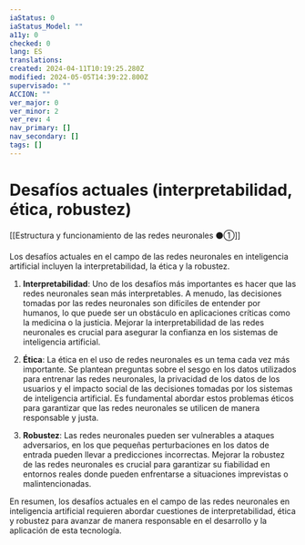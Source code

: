 ```yaml
---
iaStatus: 0
iaStatus_Model: ""
a11y: 0
checked: 0
lang: ES
translations: 
created: 2024-04-11T10:19:25.280Z
modified: 2024-05-05T14:39:22.800Z
supervisado: ""
ACCION: ""
ver_major: 0
ver_minor: 2
ver_rev: 4
nav_primary: []
nav_secondary: []
tags: []
---
```

# Desafíos actuales (interpretabilidad, ética, robustez)

[[Estructura y funcionamiento de las redes neuronales ⚫①]]

Los desafíos actuales en el campo de las redes neuronales en inteligencia artificial incluyen la interpretabilidad, la ética y la robustez.

1. **Interpretabilidad**: Uno de los desafíos más importantes es hacer que las redes neuronales sean más interpretables. A menudo, las decisiones tomadas por las redes neuronales son difíciles de entender por humanos, lo que puede ser un obstáculo en aplicaciones críticas como la medicina o la justicia. Mejorar la interpretabilidad de las redes neuronales es crucial para asegurar la confianza en los sistemas de inteligencia artificial.

2. **Ética**: La ética en el uso de redes neuronales es un tema cada vez más importante. Se plantean preguntas sobre el sesgo en los datos utilizados para entrenar las redes neuronales, la privacidad de los datos de los usuarios y el impacto social de las decisiones tomadas por los sistemas de inteligencia artificial. Es fundamental abordar estos problemas éticos para garantizar que las redes neuronales se utilicen de manera responsable y justa.

3. **Robustez**: Las redes neuronales pueden ser vulnerables a ataques adversarios, en los que pequeñas perturbaciones en los datos de entrada pueden llevar a predicciones incorrectas. Mejorar la robustez de las redes neuronales es crucial para garantizar su fiabilidad en entornos reales donde pueden enfrentarse a situaciones imprevistas o malintencionadas.

En resumen, los desafíos actuales en el campo de las redes neuronales en inteligencia artificial requieren abordar cuestiones de interpretabilidad, ética y robustez para avanzar de manera responsable en el desarrollo y la aplicación de esta tecnología.
